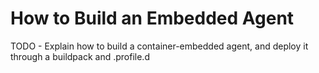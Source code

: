 # How to Build an Embedded Agent

TODO - Explain how to build a container-embedded agent, and deploy it through a buildpack and .profile.d